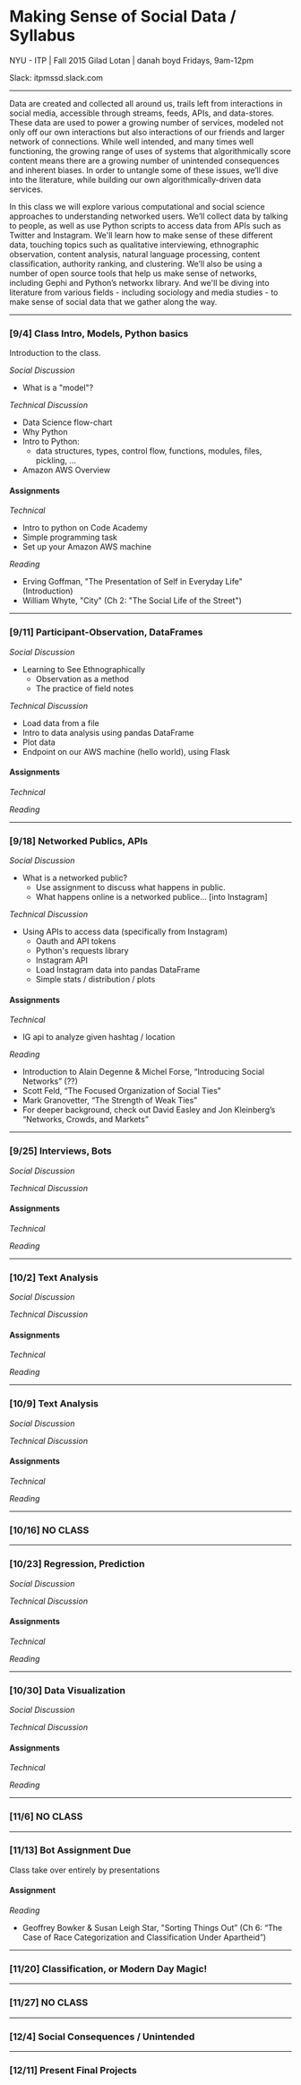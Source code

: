 # Making Sense of Social Data / Syllabus

NYU - ITP | Fall 2015
Gilad Lotan | danah boyd
Fridays, 9am-12pm

Slack: itpmssd.slack.com

---

Data are created and collected all around us, trails left from interactions in social media, accessible through streams, feeds, APIs, and data-stores. These data are used to power a growing number of services, modeled not only off our own interactions but also interactions of our friends and larger network of connections. While well intended, and many times well functioning, the growing range of uses of systems that algorithmically score content means there are a growing number of unintended consequences and inherent biases. In order to untangle some of these issues, we’ll dive into the literature, while building our own algorithmically-driven data services.

In this class we will explore various computational and social science approaches to understanding networked users. We’ll collect data by talking to people, as well as use Python scripts to access data from APIs such as Twitter and Instagram. We'll learn how to make sense of these different data, touching topics such as qualitative interviewing, ethnographic observation, content analysis, natural language processing, content classification, authority ranking, and clustering. We’ll also be using a number of open source tools that help us make sense of networks, including Gephi and Python’s networkx library. And we'll be diving into literature from various fields - including sociology and media studies - to make sense of social data that we gather along the way.

---

### [9/4] Class Intro, Models, Python basics
Introduction to the class.

_Social Discussion_
- What is a "model"?

_Technical Discussion_
- Data Science flow-chart
- Why Python
- Intro to Python:
    - data structures, types, control flow, functions, modules, files, pickling, ...
- Amazon AWS Overview

#### Assignments

_Technical_
- Intro to python on Code Academy
- Simple programming task
- Set up your Amazon AWS machine

_Reading_
- Erving Goffman, "The Presentation of Self in Everyday Life" (Introduction)
- William Whyte, "City" (Ch 2: "The Social Life of the Street")

---

### [9/11] Participant-Observation, DataFrames

_Social Discussion_
- Learning to See Ethnographically
    - Observation as a method
    - The practice of field notes

_Technical Discussion_
- Load data from a file
- Intro to data analysis using pandas DataFrame
- Plot data
- Endpoint on our AWS machine (hello world), using Flask

#### Assignments

_Technical_

_Reading_

---

### [9/18] Networked Publics, APIs 

_Social Discussion_
- What is a networked public?
    - Use assignment to discuss what happens in public.
    - What happens online is a networked publice... [into Instagram]

_Technical Discussion_
- Using APIs to access data (specifically from Instagram)
    - Oauth and API tokens
    - Python's requests library
    - Instagram API
    - Load Instagram data into pandas DataFrame
    - Simple stats / distribution / plots


#### Assignments

_Technical_
- IG api to analyze given hashtag / location

_Reading_
- Introduction to Alain Degenne & Michel Forse, “Introducing Social Networks”  (??)
- Scott Feld, “The Focused Organization of Social Ties"
- Mark Granovetter, “The Strength of Weak Ties” 
- For deeper background, check out David Easley and Jon Kleinberg’s “Networks, Crowds, and Markets” 

---

### [9/25] Interviews, Bots

_Social Discussion_

_Technical Discussion_

#### Assignments

_Technical_

_Reading_

---

### [10/2] Text Analysis 

_Social Discussion_

_Technical Discussion_

#### Assignments

_Technical_

_Reading_

---

### [10/9] Text Analysis 

_Social Discussion_

_Technical Discussion_

#### Assignments

_Technical_

_Reading_

---

### [10/16] NO CLASS 

---

### [10/23] Regression, Prediction  

_Social Discussion_

_Technical Discussion_

#### Assignments

_Technical_

_Reading_

---

### [10/30] Data Visualization 

_Social Discussion_

_Technical Discussion_

#### Assignments

_Technical_

_Reading_

---

### [11/6] NO CLASS

---

### [11/13] Bot Assignment Due

Class take over entirely by presentations

#### Assignment

_Reading_
- Geoffrey Bowker & Susan Leigh Star, "Sorting Things Out” (Ch 6: “The Case of Race Categorization and Classification Under Apartheid”)

---

### [11/20] Classification, or Modern Day Magic!

---

### [11/27] NO CLASS

---

### [12/4] Social Consequences / Unintended

---

### [12/11] Present Final Projects



